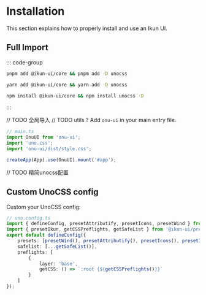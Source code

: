 # Installation

This section explains how to properly install and use an Ikun UI.

## Full Import

::: code-group

```bash [pnpm]
pnpm add @ikun-ui/core && pnpm add -D unocss
```

```bash [yarn]
yarn add @ikun-ui/core && yarn add -D unocss
```

```bash [npm]
npm install @ikun-ui/core && npm install unocss -D
```

:::

// TODO 全局导入
// TODO utils ?
Add `onu-ui` in your main entry file.

```ts
// main.ts
import OnuUI from 'onu-ui';
import 'uno.css';
import 'onu-ui/dist/style.css';

createApp(App).use(OnuUI).mount('#app');
```

// TODO 精简unocss配置

## Custom UnoCSS config

Custom your UnoCSS config:

```ts
// uno.config.ts
import { defineConfig, presetAttributify, presetIcons, presetWind } from 'unocss';
import { presetIkun, getCSSPreflights, getSafeList } from '@ikun-ui/preset';
export default defineConfig({
	presets: [presetWind(), presetAttributify(), presetIcons(), presetIkun()],
	safelist: [...getSafeList()],
	preflights: [
		{
			layer: 'base',
			getCSS: () => `:root {${getCSSPreflights()}}`
		}
	]
});
```
